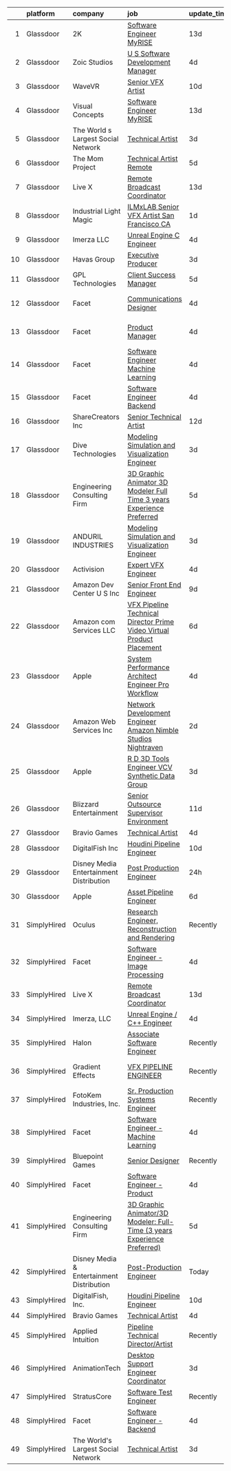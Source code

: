 

|    | platform    | company                                   | job                                                                                                                                                                                                                                                                                                                                                                                                                                                                                                                                                                                                                                                                                                                                                                                                                                                                                                                                                                                                                                                                                                                                                                                                                                                                                                                                                                                                        | update_time   | location             |
|---:|:------------|:------------------------------------------|:-----------------------------------------------------------------------------------------------------------------------------------------------------------------------------------------------------------------------------------------------------------------------------------------------------------------------------------------------------------------------------------------------------------------------------------------------------------------------------------------------------------------------------------------------------------------------------------------------------------------------------------------------------------------------------------------------------------------------------------------------------------------------------------------------------------------------------------------------------------------------------------------------------------------------------------------------------------------------------------------------------------------------------------------------------------------------------------------------------------------------------------------------------------------------------------------------------------------------------------------------------------------------------------------------------------------------------------------------------------------------------------------------------------|:--------------|:---------------------|
|  1 | Glassdoor   | 2K                                        | [Software Engineer  MyRISE](https://www.glassdoor.com/partner/jobListing.htm?pos=123&ao=1136043&s=58&guid=000001817fee1d518fb25bba62ee43bb&src=GD_JOB_AD&t=SR&vt=w&ea=1&cs=1_6c7ac15c&cb=1655708720975&jobListingId=1007921751983&jrtk=3-0-1g5vus7h734ar001-1g5vus7hpih4m800-0a524622e19e2347-)                                                                                                                                                                                                                                                                                                                                                                                                                                                                                                                                                                                                                                                                                                                                                                                                                                                                                                                                                                                                                                                                                                            | 13d           | Agoura Hills, CA     |
|  2 | Glassdoor   | Zoic Studios                              | [U S  Software Development Manager](https://www.glassdoor.com/partner/jobListing.htm?pos=118&ao=1136043&s=58&guid=000001817fee1d518fb25bba62ee43bb&src=GD_JOB_AD&t=SR&vt=w&ea=1&cs=1_84b80db1&cb=1655708720971&jobListingId=1007943699618&jrtk=3-0-1g5vus7h734ar001-1g5vus7hpih4m800-d7807ef55ff02320-)                                                                                                                                                                                                                                                                                                                                                                                                                                                                                                                                                                                                                                                                                                                                                                                                                                                                                                                                                                                                                                                                                                    | 4d            | Remote               |
|  3 | Glassdoor   | WaveVR                                    | [Senior VFX Artist](https://www.glassdoor.com/partner/jobListing.htm?pos=126&ao=1136043&s=58&guid=000001817fee1d518fb25bba62ee43bb&src=GD_JOB_AD&t=SR&vt=w&cs=1_9b787a9f&cb=1655708720976&jobListingId=1007929707805&jrtk=3-0-1g5vus7h734ar001-1g5vus7hpih4m800-fbccd9dab74fbfdf-)                                                                                                                                                                                                                                                                                                                                                                                                                                                                                                                                                                                                                                                                                                                                                                                                                                                                                                                                                                                                                                                                                                                         | 10d           | Remote               |
|  4 | Glassdoor   | Visual Concepts                           | [Software Engineer  MyRISE](https://www.glassdoor.com/partner/jobListing.htm?pos=125&ao=1136043&s=58&guid=000001817fee1d518fb25bba62ee43bb&src=GD_JOB_AD&t=SR&vt=w&ea=1&cs=1_a0d5bda3&cb=1655708720976&jobListingId=1007921751982&jrtk=3-0-1g5vus7h734ar001-1g5vus7hpih4m800-83b63aa6e020e574-)                                                                                                                                                                                                                                                                                                                                                                                                                                                                                                                                                                                                                                                                                                                                                                                                                                                                                                                                                                                                                                                                                                            | 13d           | Agoura Hills, CA     |
|  5 | Glassdoor   | The World s Largest Social Network        | [Technical Artist](https://www.glassdoor.com/partner/jobListing.htm?pos=106&ao=1110586&s=58&guid=000001817fee1d518fb25bba62ee43bb&src=GD_JOB_AD&t=SR&vt=w&cs=1_8d205b2d&cb=1655708720970&jobListingId=1007945470125&cpc=5FEB1BEB8E14EF52&jrtk=3-0-1g5vus7h734ar001-1g5vus7hpih4m800-a26f78ee691421e9--6NYlbfkN0DSgjPPcnEdvoK3uuxfISLALE6pB1FR7YSHOr_tSg5_QGIhoz_2VqUepdcKLBLI_zTmP0Cdwc6lpn58M674unEox4Sl_lhqcWaeG4alCzD6tS0m-njzznc32D2Tm5y2I1L5Iv4G6zpl4ahws01xw3hhr5zsHFGFu4Anyk_rKV63dbXCMAMClYPlvuHvoMzxOmo_QuwK-dpxHURImQVz9Y_HJTBAYK0Rv1XlODIm8kmGtAsu_fL_p_PUZ62PYNFgTpmqk0xGRqK0_C3awCSDCnakZoc50mu7sqv6agQ0OB6FFcbbkDU8NQfyTXgzO_hEOm3IZLJuTb1ia39HCP-oYXvvNYV9iKkxAeaOVFZ6h-BEB0SA8ei0VjJRNZjfLGylksB3bv6bwhaYI0u8tFws83PeVX0kwfbun_rUH8MZ94lRX1oU0lZhzqFzUi6bgPuLg2v1MiYMkltmA0ZMz-asCvigCTxpvk8PWDmTk3NmVKgSbNpzWywXJrvrmIyiR66Zs9ktPEOhSZoAz8jxoJ-GN3drvHFEYMYQ4Zh1KhNz9mwctIt58vF2x6IKyUeAEIzXLi16kfzhfnD2vg%3D%3D)                                                                                                                                                                                                                                                                                                                                                                                                                                                                         | 3d            | Denver, CO           |
|  6 | Glassdoor   | The Mom Project                           | [Technical Artist  Remote ](https://www.glassdoor.com/partner/jobListing.htm?pos=105&ao=1110586&s=58&guid=000001817fee1d518fb25bba62ee43bb&src=GD_JOB_AD&t=SR&vt=w&cs=1_20fa84af&cb=1655708720969&jobListingId=1007939939925&cpc=F7A2269C793D5877&jrtk=3-0-1g5vus7h734ar001-1g5vus7hpih4m800-264f9011810ab4a3--6NYlbfkN0BDp_epf89aHDQhKpPegNJQ_ldQpEFZQsM9OcONMGxWx6pU56EKHF58QjVdAUvn2gX31HUntCyLUwzir2_2qLQKiwc4zqgc0EcGzWlJtEFabSJje5p3zQNcGS6mmu-hK71c0amOsooqt9D74xqUp2Fe1oOyI1RWtfFw9BBSi2GEBaE6UlKZT1OWJEzUiWGsGr5nlEvvE6MsoSfKljNVXlPKgezgmz-msV1ncbYD4uh1_add0cqEiq3A2sDB1czlJhLzsbhH9pw3ADltUOH96LVfUAhfE3cCrJ5adEixc9gnPDY01TiedQFGvroYvduJdbGLMSQJbF8uJQImU5LV2aUb9aFYh8CTwxH60nb58RNCu2rJ-lGv7507zpVqO9ipWoV5RhiItbiKr1cGgl53ToOOBtPEijM3DyvjIa2rF5r51qlMfKQHs58gg9FvtyFnoHXUOHZL-SMqAZtcAEpjYdOh8v7e2KwGdzC1wmX9HDUXmZXWudK3ioy8NEdVauPp2ZpengT2bE-oOyUZecI6QazCrxvaCt_dwJTTfPqiptIKG_newSuoe_OV9iPhxB7fFxB0QbDlI5gItQ%3D%3D)                                                                                                                                                                                                                                                                                                                                                                                                                                                                | 5d            | Bell, CA             |
|  7 | Glassdoor   | Live X                                    | [Remote Broadcast Coordinator](https://www.glassdoor.com/partner/jobListing.htm?pos=120&ao=1136043&s=58&guid=000001817fee1d518fb25bba62ee43bb&src=GD_JOB_AD&t=SR&vt=w&ea=1&cs=1_20b6990f&cb=1655708720971&jobListingId=1007921491100&jrtk=3-0-1g5vus7h734ar001-1g5vus7hpih4m800-84cfa9fb43f3c5e2-)                                                                                                                                                                                                                                                                                                                                                                                                                                                                                                                                                                                                                                                                                                                                                                                                                                                                                                                                                                                                                                                                                                         | 13d           | Green Bay, WI        |
|  8 | Glassdoor   | Industrial Light   Magic                  | [ILMxLAB Senior VFX Artist San Francisco  CA](https://www.glassdoor.com/partner/jobListing.htm?pos=115&ao=1136043&s=58&guid=000001817fee1d518fb25bba62ee43bb&src=GD_JOB_AD&t=SR&vt=w&cs=1_53e28321&cb=1655708720971&jobListingId=1007948705474&jrtk=3-0-1g5vus7h734ar001-1g5vus7hpih4m800-2781d1225f138c5c-)                                                                                                                                                                                                                                                                                                                                                                                                                                                                                                                                                                                                                                                                                                                                                                                                                                                                                                                                                                                                                                                                                               | 1d            | San Francisco, CA    |
|  9 | Glassdoor   | Imerza  LLC                               | [Unreal Engine   C   Engineer](https://www.glassdoor.com/partner/jobListing.htm?pos=116&ao=1136043&s=58&guid=000001817fee1d518fb25bba62ee43bb&src=GD_JOB_AD&t=SR&vt=w&ea=1&cs=1_509e509b&cb=1655708720971&jobListingId=1007941141775&jrtk=3-0-1g5vus7h734ar001-1g5vus7hpih4m800-0b5a75ca2b70bc31-)                                                                                                                                                                                                                                                                                                                                                                                                                                                                                                                                                                                                                                                                                                                                                                                                                                                                                                                                                                                                                                                                                                         | 4d            | Remote               |
| 10 | Glassdoor   | Havas Group                               | [Executive Producer](https://www.glassdoor.com/partner/jobListing.htm?pos=119&ao=1136043&s=58&guid=000001817fee1d518fb25bba62ee43bb&src=GD_JOB_AD&t=SR&vt=w&cs=1_10bd5ac7&cb=1655708720971&jobListingId=1007945435303&jrtk=3-0-1g5vus7h734ar001-1g5vus7hpih4m800-4e9e4f294e39f996-)                                                                                                                                                                                                                                                                                                                                                                                                                                                                                                                                                                                                                                                                                                                                                                                                                                                                                                                                                                                                                                                                                                                        | 3d            | New York, NY         |
| 11 | Glassdoor   | GPL Technologies                          | [Client Success Manager](https://www.glassdoor.com/partner/jobListing.htm?pos=130&ao=1136043&s=58&guid=000001817fee1d518fb25bba62ee43bb&src=GD_JOB_AD&t=SR&vt=w&ea=1&cs=1_06b0b772&cb=1655708720977&jobListingId=1007940178136&jrtk=3-0-1g5vus7h734ar001-1g5vus7hpih4m800-77baf7c8983573b7-)                                                                                                                                                                                                                                                                                                                                                                                                                                                                                                                                                                                                                                                                                                                                                                                                                                                                                                                                                                                                                                                                                                               | 5d            | New York, NY         |
| 12 | Glassdoor   | Facet                                     | [Communications Designer](https://www.glassdoor.com/partner/jobListing.htm?pos=128&ao=1136043&s=58&guid=000001817fee1d518fb25bba62ee43bb&src=GD_JOB_AD&t=SR&vt=w&ea=1&cs=1_129a90de&cb=1655708720976&jobListingId=1007942852878&jrtk=3-0-1g5vus7h734ar001-1g5vus7hpih4m800-537d387b58b0c2ba-)                                                                                                                                                                                                                                                                                                                                                                                                                                                                                                                                                                                                                                                                                                                                                                                                                                                                                                                                                                                                                                                                                                              | 4d            | San Francisco, CA    |
| 13 | Glassdoor   | Facet                                     | [Product Manager](https://www.glassdoor.com/partner/jobListing.htm?pos=117&ao=1136043&s=58&guid=000001817fee1d518fb25bba62ee43bb&src=GD_JOB_AD&t=SR&vt=w&ea=1&cs=1_d6cd839f&cb=1655708720971&jobListingId=1007942852892&jrtk=3-0-1g5vus7h734ar001-1g5vus7hpih4m800-3aeaa13ee4b8da90-)                                                                                                                                                                                                                                                                                                                                                                                                                                                                                                                                                                                                                                                                                                                                                                                                                                                                                                                                                                                                                                                                                                                      | 4d            | San Francisco, CA    |
| 14 | Glassdoor   | Facet                                     | [Software Engineer   Machine Learning](https://www.glassdoor.com/partner/jobListing.htm?pos=112&ao=1136043&s=58&guid=000001817fee1d518fb25bba62ee43bb&src=GD_JOB_AD&t=SR&vt=w&ea=1&cs=1_74fd3388&cb=1655708720971&jobListingId=1007942852875&jrtk=3-0-1g5vus7h734ar001-1g5vus7hpih4m800-d72e5880989bd4aa-)                                                                                                                                                                                                                                                                                                                                                                                                                                                                                                                                                                                                                                                                                                                                                                                                                                                                                                                                                                                                                                                                                                 | 4d            | San Francisco, CA    |
| 15 | Glassdoor   | Facet                                     | [Software Engineer   Backend](https://www.glassdoor.com/partner/jobListing.htm?pos=111&ao=1136043&s=58&guid=000001817fee1d518fb25bba62ee43bb&src=GD_JOB_AD&t=SR&vt=w&ea=1&cs=1_edf85014&cb=1655708720970&jobListingId=1007942852881&jrtk=3-0-1g5vus7h734ar001-1g5vus7hpih4m800-b2c9309f49d78234-)                                                                                                                                                                                                                                                                                                                                                                                                                                                                                                                                                                                                                                                                                                                                                                                                                                                                                                                                                                                                                                                                                                          | 4d            | San Francisco, CA    |
| 16 | Glassdoor   | ShareCreators Inc                         | [Senior Technical Artist](https://www.glassdoor.com/partner/jobListing.htm?pos=129&ao=1136043&s=58&guid=000001817fee1d518fb25bba62ee43bb&src=GD_JOB_AD&t=SR&vt=w&ea=1&cs=1_c6090553&cb=1655708720977&jobListingId=1007923772799&jrtk=3-0-1g5vus7h734ar001-1g5vus7hpih4m800-a0860884fe1a9510-)                                                                                                                                                                                                                                                                                                                                                                                                                                                                                                                                                                                                                                                                                                                                                                                                                                                                                                                                                                                                                                                                                                              | 12d           | Remote               |
| 17 | Glassdoor   | Dive Technologies                         | [Modeling  Simulation  and Visualization Engineer](https://www.glassdoor.com/partner/jobListing.htm?pos=113&ao=1136043&s=58&guid=000001817fee1d518fb25bba62ee43bb&src=GD_JOB_AD&t=SR&vt=w&cs=1_8aea57c4&cb=1655708720971&jobListingId=1007945330217&jrtk=3-0-1g5vus7h734ar001-1g5vus7hpih4m800-f28058d47a6dc878-)                                                                                                                                                                                                                                                                                                                                                                                                                                                                                                                                                                                                                                                                                                                                                                                                                                                                                                                                                                                                                                                                                          | 3d            | Costa Mesa, CA       |
| 18 | Glassdoor   | Engineering Consulting Firm               | [3D Graphic Animator 3D Modeler  Full Time  3 years Experience Preferred ](https://www.glassdoor.com/partner/jobListing.htm?pos=101&ao=1110586&s=58&guid=000001817fee1d518fb25bba62ee43bb&src=GD_JOB_AD&t=SR&vt=w&ea=1&cs=1_1d0c9d40&cb=1655708720969&jobListingId=1007940032489&cpc=9D6745D883CC632E&jrtk=3-0-1g5vus7h734ar001-1g5vus7hpih4m800-ba34150a1660071e--6NYlbfkN0CcvMsiOIiFSzC39LXqL7_LgXixO0FCDCeWQd0_kNfCAS5afSmbRBHntMsouT-orwudEZutLKJrDuh4TtfslibNnh_xxzt_NVbXaXK8i3gEld3XwRawQoLfCfS40lOZ0VVXug0pwo_kfYN5SF8zDlO2wg6NWxNPS_CQrjc_5uWz_O8OLSuJxZsbvO47YHKAoun0L9Uv4l9IQlYMG-XcBrb5uMWuLDRWxqShJYaYu8aLYnXO06ts5Z9o-Jff5nJpeQtfKDn-HqaPpE5hXxRV60KF0MtEZ3bOSnCsLzTKeqfFXHWdO5afDw86I7KVs39A_ErohbWzQHTEZwxLPHynkDzRsRoQypdM8VPh5h7HKLipVbqigmB-dybVX7ykYYnkAeayLUxinDEBGRhqbt5FxcyqOge8kBiKZyYGYc3e2xRvS5IruptxQ0LT4b6_4T83kmYa_kBO08wvEjNd4Byo9JCf3cBllQa_dvoceOhRwMDMXtE5h3G-CY4xSMpE5Cf17I_r0S2ju_PkPnPq80GSToF4)                                                                                                                                                                                                                                                                                                                                                                                                                                                                        | 5d            | Torrance, CA         |
| 19 | Glassdoor   | ANDURIL INDUSTRIES                        | [Modeling  Simulation  and Visualization Engineer](https://www.glassdoor.com/partner/jobListing.htm?pos=114&ao=1136043&s=58&guid=000001817fee1d518fb25bba62ee43bb&src=GD_JOB_AD&t=SR&vt=w&cs=1_441f8660&cb=1655708720971&jobListingId=1007945382989&jrtk=3-0-1g5vus7h734ar001-1g5vus7hpih4m800-68b4005846c0ef94-)                                                                                                                                                                                                                                                                                                                                                                                                                                                                                                                                                                                                                                                                                                                                                                                                                                                                                                                                                                                                                                                                                          | 3d            | Costa Mesa, CA       |
| 20 | Glassdoor   | Activision                                | [Expert VFX Engineer](https://www.glassdoor.com/partner/jobListing.htm?pos=110&ao=1136043&s=58&guid=000001817fee1d518fb25bba62ee43bb&src=GD_JOB_AD&t=SR&vt=w&cs=1_b9279c4d&cb=1655708720970&jobListingId=1007942880384&jrtk=3-0-1g5vus7h734ar001-1g5vus7hpih4m800-e578e11655a0d589-)                                                                                                                                                                                                                                                                                                                                                                                                                                                                                                                                                                                                                                                                                                                                                                                                                                                                                                                                                                                                                                                                                                                       | 4d            | Woodland Hills, CA   |
| 21 | Glassdoor   | Amazon Dev Center U S   Inc               | [Senior Front End Engineer](https://www.glassdoor.com/partner/jobListing.htm?pos=122&ao=1136043&s=58&guid=000001817fee1d518fb25bba62ee43bb&src=GD_JOB_AD&t=SR&vt=w&cs=1_38d6b06f&cb=1655708720975&jobListingId=1007932180250&jrtk=3-0-1g5vus7h734ar001-1g5vus7hpih4m800-e6dbb8394a28ef4d-)                                                                                                                                                                                                                                                                                                                                                                                                                                                                                                                                                                                                                                                                                                                                                                                                                                                                                                                                                                                                                                                                                                                 | 9d            | Culver City, CA      |
| 22 | Glassdoor   | Amazon com Services LLC                   | [VFX Pipeline Technical Director  Prime Video Virtual Product Placement](https://www.glassdoor.com/partner/jobListing.htm?pos=124&ao=1136043&s=58&guid=000001817fee1d518fb25bba62ee43bb&src=GD_JOB_AD&t=SR&vt=w&cs=1_9d59c244&cb=1655708720975&jobListingId=1007935939556&jrtk=3-0-1g5vus7h734ar001-1g5vus7hpih4m800-b95cf0bf5bda7f13-)                                                                                                                                                                                                                                                                                                                                                                                                                                                                                                                                                                                                                                                                                                                                                                                                                                                                                                                                                                                                                                                                    | 6d            | Seattle, WA          |
| 23 | Glassdoor   | Apple                                     | [System Performance Architect Engineer   Pro Workflow](https://www.glassdoor.com/partner/jobListing.htm?pos=107&ao=1110586&s=58&guid=000001817fee1d518fb25bba62ee43bb&src=GD_JOB_AD&t=SR&vt=w&cs=1_1b6249de&cb=1655708720970&jobListingId=1007943800626&cpc=632C08DE5A4EA969&jrtk=3-0-1g5vus7h734ar001-1g5vus7hpih4m800-31ec51c23a1bf38c--6NYlbfkN0BvKrLyj5gPmtZO9T8euul8TCxuuKNOtzRJOomxnwSEodTz2Bc-sPZlavsCvouCU0WwSXUvWZ1KgWHYZ-8SiPxP5HjcmK-JiDwSd2qJaE-bAWmANGx-I6DFcCMVRq-muzymkm0RmOOaw5EEM1VzsRKyumfXZ17nv19nrLIn-3GPzY4Swvddo_8a5vVXlzMaOX_gEmdDZ4eYLvlgnRDAz9XI4DjAKJYuGUIOl2LEW9OXcBbfUvUPt2Jnx9ym6PDhF_geWYxe6gUR8w7cL77ENPA8fquRRXgQLZ0TIMYWdrtvnq6yppEn_18bjcsR33nXVUKakw7sGgFp5gexRBwE5Xydn3vXATCBZ101jNA2-G2I6GU1b75MAvM9n_UcWVD3h5lW1ALA9iRIebOrcKId0U8AJ9Wel7_Ch9nJxKaCjFcg87I0S-jkB84sJ8JSLLOrbvZIesFztuknfP8YONKiPy4uOWNgxAYa3kuRXB6fjvzTFpvFmsw5_pQRIwNVyL-nhLnZHPQ2k2rGvFRHeBzhoF_RKV41zc6Hr8bmgFErImApwtQ18YzXI25gJgOAeDwYeHnI7n247nzKg228uaipRWzfevL4fsnC0FdY7TMNVge65Lo-Fg9amdhLqhHlnlc68XnB5lMGpEWP-nqE1DAKhhLfym1JlyayXg3nm0H-a7I05tXh9Gj1Wg3L9IXRVQ6e_NHZVe4P_L4V4_acONjjbay58j-DEgM1ZSE_QvKIIQqF1LcqgH2a3KhgMsFm5oOjkap8SE7OdiJlMAf1DMypJz-UeYIYhL5Ssr_X3WtP6lWtyLL5iaRxaRZJ17lm0G1lCOwGoQlnXCmbktptKN_OJ9rcFbFizs0KhhXbb4B7vly1jKUlshVWipHN527bfT9DZkPO1uOdaeXRABHIhpl5_vMr1WT3xyB81PxcVBABUrRhiTFTe_9FwSAbdaAIQ5LX2tGseRDyqTN4-uaAHIFgXOVbwbGyUxESx34hCczxlNZNtd1Ab4oP67Pw) | 4d            | Portland, OR         |
| 24 | Glassdoor   | Amazon Web Services  Inc                  | [Network Development Engineer  Amazon Nimble Studios Nightraven](https://www.glassdoor.com/partner/jobListing.htm?pos=121&ao=1136043&s=58&guid=000001817fee1d518fb25bba62ee43bb&src=GD_JOB_AD&t=SR&vt=w&cs=1_38ffc105&cb=1655708720971&jobListingId=1007946577106&jrtk=3-0-1g5vus7h734ar001-1g5vus7hpih4m800-b8bd749cf4b2d24c-)                                                                                                                                                                                                                                                                                                                                                                                                                                                                                                                                                                                                                                                                                                                                                                                                                                                                                                                                                                                                                                                                            | 2d            | Culver City, CA      |
| 25 | Glassdoor   | Apple                                     | [R D 3D Tools Engineer  VCV Synthetic Data Group](https://www.glassdoor.com/partner/jobListing.htm?pos=109&ao=1110586&s=58&guid=000001817fee1d518fb25bba62ee43bb&src=GD_JOB_AD&t=SR&vt=w&cs=1_72974ebb&cb=1655708720970&jobListingId=1007946396263&cpc=9908D8D4413DBB8A&jrtk=3-0-1g5vus7h734ar001-1g5vus7hpih4m800-3b0fbe4ad5e473dc--6NYlbfkN0BvKrLyj5gPmtZO9T8euul8TCxuuKNOtzRJOomxnwSEodTz2Bc-sPZl8WPllYOnI2iSUe3Uuef5NY-X4D3VToVV5esrGqhzTuYJpB_1-clZ-g_IQx0m45uz8IH9uf4qiCYeiVlRhdwdDvSnJ7L3mdinWgo3SyMnT2e77bXER1AMHu3qAVPzLGZY3R2F0s7GPMl4yH6LNn9fh4EfdnYXNP3Mvgwc-UCERsTtHfyNIgqN4ijnjfhDFoDT2MRuN-WxTD1z3bKbiSVj9AX_8mLbAZZaa8B0rZtHHDBQwjymr33U4i2h-Jqj7D-f9RWyLh8-Qv5gNVs8kz2YGaTy1trfeWgS9dd2jmOY3PWaE30AP5_GOahGIjXuAkhgUD1RxhjKQYkJHV__18fQ141xlayFUr_XJ4t_nKHh0cvtxJE4LaVqYClm2UMZgX6ob11dvai-ADdvXbAOunfsj6ZyU_wvNn9wQ0fQT8GjY0afINpQoxZq8ydOcVXhWdheaz2yI4F0wxDthOnNHSi9fNTWDRNXVexDOAA1SZnJwRP6icpb_sSk7OVxyDDw_Gx6yMFPjE83H2q_WEelMPAJWuL8RNwMX72-ZB4OH8gBZ6M-bUUkwyrz6V-iKQPZyBFUIqsmadXqv5RPRN8LzlBw3PyFDSzyuBrTQ-Ah2GjZA5l9FcoGR60FCLC6lS36g8e9I5wuavj6k_4kqRUF2CktQ1ULWGOtESAbf3Pb7YgETinlBufOtaJvjDDhTrCJIcqxzxGKkhdZuv5SymVtRgZ2LMCbrDcSUncY8g56O5_l1IQ-ZsN-LCa-KcjiKN6BXu-juhh32ZilPN4niBdiggXguxKxCLY218_LxCjD4Ac4SMOGNuBguciZYzCPuGnWPU72C2tBXK4nrjx9_wDiLGT3Fsv6u3cNM52BM3Y7Ap47wFeBmRm_caAvbj2DPAW-2JQx1F2yMpSyxWtlKelxB1HO4T6esviz1fs5FJj6JA0SyrbTjQSBbYzX5Q%3D%3D)          | 3d            | San Diego, CA        |
| 26 | Glassdoor   | Blizzard Entertainment                    | [Senior Outsource Supervisor  Environment](https://www.glassdoor.com/partner/jobListing.htm?pos=127&ao=1136043&s=58&guid=000001817fee1d518fb25bba62ee43bb&src=GD_JOB_AD&t=SR&vt=w&cs=1_e4533607&cb=1655708720976&jobListingId=1007927219213&jrtk=3-0-1g5vus7h734ar001-1g5vus7hpih4m800-bc3ab405f80b542a-)                                                                                                                                                                                                                                                                                                                                                                                                                                                                                                                                                                                                                                                                                                                                                                                                                                                                                                                                                                                                                                                                                                  | 11d           | Irvine, CA           |
| 27 | Glassdoor   | Bravio Games                              | [Technical Artist](https://www.glassdoor.com/partner/jobListing.htm?pos=103&ao=1110586&s=58&guid=000001817fee1d518fb25bba62ee43bb&src=GD_JOB_AD&t=SR&vt=w&ea=1&cs=1_1f66c698&cb=1655708720969&jobListingId=1007942923850&cpc=D99DB9A39DE67464&jrtk=3-0-1g5vus7h734ar001-1g5vus7hpih4m800-bbd09794a33c8874--6NYlbfkN0APToHrk7ILONyRglvlT3LJMO76dZGJsKlG8WQjsY8CqwypV_UwhZFYG88NHCv0jXwYBc-k4g_JhbV3Wvd_5t2G0cexgYdxhQsRwSvwScSaAITOiHIt3jFOLqLZPrf1THI27et2sbhhR-XSyz8iF0K4sKwRoTWmZqjaAYiECkxJMwojV_IuuqYlnKi-prTq7lmbOoBlkOPfIw1BkEV2kcgNopXzv6QprFNxiKIXdnsqAPWaAih_XJB-5uYv-nb_vxBdyznnrNwKS2S_iK3-u1U21kQSRxttfNHowp17wNel3V1DijThx2uyNXlejExNxBfTRa4R5TmElKQh6mo6PtDVltdGaweeg31zYMPW4G5PbxXvAfE9jKsYziHc7gREnjf8uSnpdKscowsepk2_jXYO9VhYG3GqgfrxD4TO-5D_AQL0jjPlJWL_AR25aJ7BI9y-QmMDRypKfCVsLq6sEb1CdUpthQvr-fjEMskS-kTR2-cYGCOQLWJ1eEfAdZIHCSc%3D)                                                                                                                                                                                                                                                                                                                                                                                                                                                                                                                                                  | 4d            | Remote               |
| 28 | Glassdoor   | DigitalFish  Inc                          | [Houdini Pipeline Engineer](https://www.glassdoor.com/partner/jobListing.htm?pos=102&ao=1110586&s=58&guid=000001817fee1d518fb25bba62ee43bb&src=GD_JOB_AD&t=SR&vt=w&ea=1&cs=1_c8037b0f&cb=1655708720969&jobListingId=1007929705333&cpc=AB6E7ED505984E67&jrtk=3-0-1g5vus7h734ar001-1g5vus7hpih4m800-5de9c683ff5cc056--6NYlbfkN0Aobik8YxxDgwOq_2oUeZ1OL_WZj4h0jaGBY7VSUo9VRKAA5TpIBSdUGGku8Fbk9TrrWh0SGMRkP1voCKGR9Y88PPb0ebMcXUmDiYCXTAa1zyM_fTCsEmgKXUN7mvZF3ybnn3V7XSuuefgTOb8xyBYbPU-R_2REiQRlTgc_HA6fWDn9lhhs3OTtwzS9gnrXSpSrEyVF4JL5PWSoQ9zCK9tUwP1gYeJoSE6iAKFXNX_KPPiNE820cvmelNxCjtpiiKzgO3ON5PUZrFwGjuNUtnWlEnFLgONoNlET94HA2VwumX5uDYbnnElQAq83WvJ2BdxUvCWWD72FpMEYp-ZXL9COQTgZk0vhgovagszreeB_NwrDFiroK6vSmo6JlNQSfrvYPw4bKMCpLLCH9KpRfU5YMd5PDa4TOWmZJ9hxrb5GWZXNo-RV-XBSQbrUxJilqwOdCuXOXjAHsVx_8gmMdh1mzuGW3psxt1g792KAeumDcyoWfp4hZkELbTM0GC64nod_d5oZZdNnVw%3D%3D)                                                                                                                                                                                                                                                                                                                                                                                                                                                                                                                           | 10d           | Remote               |
| 29 | Glassdoor   | Disney Media   Entertainment Distribution | [Post Production Engineer](https://www.glassdoor.com/partner/jobListing.htm?pos=104&ao=1110586&s=58&guid=000001817fee1d518fb25bba62ee43bb&src=GD_JOB_AD&t=SR&vt=w&cs=1_3a439a64&cb=1655708720969&jobListingId=1007950120498&cpc=5E31031E1AFF45A7&jrtk=3-0-1g5vus7h734ar001-1g5vus7hpih4m800-eec465d2df0c9ecf--6NYlbfkN0DAFTyt7pbDCC2JPO79CSdi1dIb81yjczP5qsKcZIxgiYm3-7g-689UM0rgypL64crBQRulgGhtnasgN1oC9O_8Qox11DdpTidjMK81iv1znneqL0qgD2zOEutOZu2cAbeBRF5pYPvBcDML_-_BYXo9XSM6BAGqB3xzsUYT-oHMezXHZ5VJ2NDzy0_39MHona9DKDqMsUNwO4w60biM99iofIIaXiFCnnTQ6W8_8C6A2J3173hyrrvP0iLBDe4rjoHgiqLPTVBmQEueObm4p62eY0CnP59Uv4OAMSJt-6tjFR2UCQeOLwmQCpe8SAx8Ke0Lm_IjsCnWYWMpK5sCNRPJqoIdPy3HVLa9DLZk3cY4u_Q7WNJvD5-o04m76hdDSUvd_pTzKSGv4KQK0EFJ_BxQ_swe70ujdedcwK5o6fbUvgByP792mGO61n6I6z6TaYs%3D)                                                                                                                                                                                                                                                                                                                                                                                                                                                                                                                                                                                                               | 24h           | Brea, CA             |
| 30 | Glassdoor   | Apple                                     | [Asset Pipeline Engineer](https://www.glassdoor.com/partner/jobListing.htm?pos=108&ao=1110586&s=58&guid=000001817fee1d518fb25bba62ee43bb&src=GD_JOB_AD&t=SR&vt=w&cs=1_ca588355&cb=1655708720970&jobListingId=1007935251435&cpc=AC285F3A3ECA6BB0&jrtk=3-0-1g5vus7h734ar001-1g5vus7hpih4m800-76ce89e2982dd9df--6NYlbfkN0BvKrLyj5gPmtZO9T8euul8TCxuuKNOtzRJOomxnwSEodTz2Bc-sPZlbtkML8D-m4qYFhxIsgXmWp3FecaI_ha9mOUnA6Y1QEoxGIPJwaS3S2MYD6TL3q4Uopxv6oh5zXbzYaE5CC-xBKrf1COMqUL5rYCVuLgbMcYzwcZIECYsPeVbi0nIpWmwWzSaM2GhfiFUCzMbSxz438eOD-LzpE0woFPLRCLi2ITEd55kX2weowbUsIcbs-hBz00VKOMfeeYPdIKvXYZUg11ro7kBzJW5l4zVqN9iiUITco8lgGiW5ApyWGoybfnC6hWaJHGGYULmCbgPns5XUnfQFlC3myVVTj5vTCqA5CAlXIH3BGy4_1BuEBZacR07E1nAxyAvP9_TONarg-QOAMWCzDtUoGvLsIlOTBjj-DDLruYy7RkseoRu6Ri2rGwIlZrRw9tHfEKMZ49EDiJOUWs4LeZMB-bk-XDyc9H6hqOCRx14AnqgkgPVb_ck7n50nwmo1sLC8PP9-RKtIM3MF5NRT_2NPEBqFnJ7aCYXB8j6ekP2w8bDTocXOPiX22A1vY6d43TjX4GPeZvqZJBN1K1P0rJI38m65jovH4wvIDmRIvj60MywLlG5o986d3Y2XycKh8IyMxerb_KPfPwi4wZinONKc6xoXJ3bfm9uxUZLptSxC_TcXh_jyCJuyGEfMl7N-jbZI32s4SWZYno9YqJz60Ow8sp9FvccCoeFMcEkqmh73IDleErZ4SeM_M9sPfjVMh0NbxwVpKNIjbQ22bEmsUhko2YyoDEYQC4QNvVlE2Cy_rnaAmK7rAAzidNndo271quyLacttUorzngtnzDZq3WpMcxMF3U9CV-u0CXA8_UbmFHX1CdV35ro8sz2bEcCtvvjOecghQDHZ86m2hyah2DlH4AC_uNTybQ7z37KqQKiGzPyhpGBV88tc439Lbt7DiI6podtJUWEt-WR6g%3D%3D)                                                                  | 6d            | Boulder, CO          |
| 31 | SimplyHired | Oculus                                    | [Research Engineer, Reconstruction and Rendering](https://www.simplyhired.com/job/tAo2AcurdoYQR3sxn8p9XmMob7z3USQYkxagUO9y174YjMFL8e7wqw?q=vfx+engineer)                                                                                                                                                                                                                                                                                                                                                                                                                                                                                                                                                                                                                                                                                                                                                                                                                                                                                                                                                                                                                                                                                                                                                                                                                                                   | Recently      | Sausalito, CA        |
| 32 | SimplyHired | Facet                                     | [Software Engineer - Image Processing](https://www.simplyhired.com/job/3znJCHAbYihtiOtJFInlFf2aFXm1CnGM03gqrMJxz8VyZGoe0lHYMg?q=vfx+engineer)                                                                                                                                                                                                                                                                                                                                                                                                                                                                                                                                                                                                                                                                                                                                                                                                                                                                                                                                                                                                                                                                                                                                                                                                                                                              | 4d            | San Francisco, CA    |
| 33 | SimplyHired | Live X                                    | [Remote Broadcast Coordinator](https://www.simplyhired.com/job/8yaE3JgmRQjKSJodCyZ5EhWWlfk1a3X03AsrMFuMWnD3rECJRyOmVA?q=vfx+engineer)                                                                                                                                                                                                                                                                                                                                                                                                                                                                                                                                                                                                                                                                                                                                                                                                                                                                                                                                                                                                                                                                                                                                                                                                                                                                      | 13d           | Green Bay, WI        |
| 34 | SimplyHired | Imerza, LLC                               | [Unreal Engine / C++ Engineer](https://www.simplyhired.com/job/POJ8NF1NveVURUYz5swq1_CP9r43qOHhlFtJO_rSd8j_1-C1gltUcQ?q=vfx+engineer)                                                                                                                                                                                                                                                                                                                                                                                                                                                                                                                                                                                                                                                                                                                                                                                                                                                                                                                                                                                                                                                                                                                                                                                                                                                                      | 4d            | Remote               |
| 35 | SimplyHired | Halon                                     | [Associate Software Engineer](https://www.simplyhired.com/job/QfpjhUfc7pCHcnCmJZn0TwL70V58y1gN-eYqy0-U7ieXnfp22xX3hw?q=vfx+engineer)                                                                                                                                                                                                                                                                                                                                                                                                                                                                                                                                                                                                                                                                                                                                                                                                                                                                                                                                                                                                                                                                                                                                                                                                                                                                       | Recently      | Santa Monica, CA     |
| 36 | SimplyHired | Gradient Effects                          | [VFX PIPELINE ENGINEER](https://www.simplyhired.com/job/L5OAyKGUnwDawrCWzGNO2bwpuyy6IFx3pa2fhsL0ImqUDfPpQxW6Jg?q=vfx+engineer)                                                                                                                                                                                                                                                                                                                                                                                                                                                                                                                                                                                                                                                                                                                                                                                                                                                                                                                                                                                                                                                                                                                                                                                                                                                                             | Recently      | Los Angeles, CA      |
| 37 | SimplyHired | FotoKem Industries, Inc.                  | [Sr. Production Systems Engineer](https://www.simplyhired.com/job/Z3715DiYH3GbQ2ZdJSTcQowrjLKhvjK5kBANivRyfM6-yLLwht1aqg?q=vfx+engineer)                                                                                                                                                                                                                                                                                                                                                                                                                                                                                                                                                                                                                                                                                                                                                                                                                                                                                                                                                                                                                                                                                                                                                                                                                                                                   | Recently      | Burbank, CA          |
| 38 | SimplyHired | Facet                                     | [Software Engineer - Machine Learning](https://www.simplyhired.com/job/rRl7LpYqGiIowLAwzbrNzMgXtXTFbKgtp-z9fo66PKEqX4Q6nYlO_w?q=vfx+engineer)                                                                                                                                                                                                                                                                                                                                                                                                                                                                                                                                                                                                                                                                                                                                                                                                                                                                                                                                                                                                                                                                                                                                                                                                                                                              | 4d            | San Francisco, CA    |
| 39 | SimplyHired | Bluepoint Games                           | [Senior Designer](https://www.simplyhired.com/job/9eRdtg9ksSZK8slAYEo4EMrlj5OXAWuh0xuE6H3uwY2hxBV9RtOwOQ?q=vfx+engineer)                                                                                                                                                                                                                                                                                                                                                                                                                                                                                                                                                                                                                                                                                                                                                                                                                                                                                                                                                                                                                                                                                                                                                                                                                                                                                   | Recently      | Austin, TX           |
| 40 | SimplyHired | Facet                                     | [Software Engineer - Product](https://www.simplyhired.com/job/9nNjPFRcZj1uTPydvkduuE_9xf2rqJfUj2r6QPP1T2c2rtmHnoN_Bg?q=vfx+engineer)                                                                                                                                                                                                                                                                                                                                                                                                                                                                                                                                                                                                                                                                                                                                                                                                                                                                                                                                                                                                                                                                                                                                                                                                                                                                       | 4d            | San Francisco, CA    |
| 41 | SimplyHired | Engineering Consulting Firm               | [3D Graphic Animator/3D Modeler: Full-Time (3 years Experience Preferred)](https://www.simplyhired.com/job/ac_59eUFSEF_CTd9gX-1SoquIGAeBjFt8CGAQ6Ep7Zd8ZsL-Bswfhw?q=vfx+engineer)                                                                                                                                                                                                                                                                                                                                                                                                                                                                                                                                                                                                                                                                                                                                                                                                                                                                                                                                                                                                                                                                                                                                                                                                                          | 5d            | Torrance, CA         |
| 42 | SimplyHired | Disney Media & Entertainment Distribution | [Post-Production Engineer](https://www.simplyhired.com/job/zvqYj7ho1uqAkGJLZrO1eNTCFqheuGBNjLjq1BRc4yXO3kddp5Klsg?q=vfx+engineer)                                                                                                                                                                                                                                                                                                                                                                                                                                                                                                                                                                                                                                                                                                                                                                                                                                                                                                                                                                                                                                                                                                                                                                                                                                                                          | Today         | Hawaiian Gardens, CA |
| 43 | SimplyHired | DigitalFish, Inc.                         | [Houdini Pipeline Engineer](https://www.simplyhired.com/job/OXJ8CgFRLaRYJf3fg3fwt2TSgfZcUsBX1X8B0eoRtaOUx5tNd2D2wQ?q=vfx+engineer)                                                                                                                                                                                                                                                                                                                                                                                                                                                                                                                                                                                                                                                                                                                                                                                                                                                                                                                                                                                                                                                                                                                                                                                                                                                                         | 10d           | Remote               |
| 44 | SimplyHired | Bravio Games                              | [Technical Artist](https://www.simplyhired.com/job/leOeylCFD9zPn9B12YNI896KAvi09rOOzvGvHPjuY-gMt7cD_hcrQA?q=vfx+engineer)                                                                                                                                                                                                                                                                                                                                                                                                                                                                                                                                                                                                                                                                                                                                                                                                                                                                                                                                                                                                                                                                                                                                                                                                                                                                                  | 4d            | Remote               |
| 45 | SimplyHired | Applied Intuition                         | [Pipeline Technical Director/Artist](https://www.simplyhired.com/job/s604c0nUgJBPeUSrRFnk97UWXyHIHwwd6swAv56rv6vNQNifq9rlZg?q=vfx+engineer)                                                                                                                                                                                                                                                                                                                                                                                                                                                                                                                                                                                                                                                                                                                                                                                                                                                                                                                                                                                                                                                                                                                                                                                                                                                                | Recently      | Mountain View, CA    |
| 46 | SimplyHired | AnimationTech                             | [Desktop Support Engineer Coordinator](https://www.simplyhired.com/job/VgZNEWar0lUUqgQsLsZ2fST6nv8YKrCovfSNECNdlkz_9LgW9J4leQ?q=vfx+engineer)                                                                                                                                                                                                                                                                                                                                                                                                                                                                                                                                                                                                                                                                                                                                                                                                                                                                                                                                                                                                                                                                                                                                                                                                                                                              | 3d            | Los Angeles, CA      |
| 47 | SimplyHired | StratusCore                               | [Software Test Engineer](https://www.simplyhired.com/job/aOGYDGVDK83Hz36mzFZncYUNgGThbRe4d03IXfkihr8svAuEQu1e3g?q=vfx+engineer)                                                                                                                                                                                                                                                                                                                                                                                                                                                                                                                                                                                                                                                                                                                                                                                                                                                                                                                                                                                                                                                                                                                                                                                                                                                                            | Recently      | Seattle, WA          |
| 48 | SimplyHired | Facet                                     | [Software Engineer - Backend](https://www.simplyhired.com/job/lQDRtFtwWYzbQCujwBqHrb8jyKKOiWGBY4FYOSnD9i9vg-UGPNsNMA?q=vfx+engineer)                                                                                                                                                                                                                                                                                                                                                                                                                                                                                                                                                                                                                                                                                                                                                                                                                                                                                                                                                                                                                                                                                                                                                                                                                                                                       | 4d            | San Francisco, CA    |
| 49 | SimplyHired | The World's Largest Social Network        | [Technical Artist](https://www.simplyhired.com/job/uOLi_Gmaz2tY4hcKEO_ntdIxtsOfg0AH_gAxrg32Oj0Ag-sEv0N6Xw?q=vfx+engineer)                                                                                                                                                                                                                                                                                                                                                                                                                                                                                                                                                                                                                                                                                                                                                                                                                                                                                                                                                                                                                                                                                                                                                                                                                                                                                  | 3d            | Houston, TX          |
